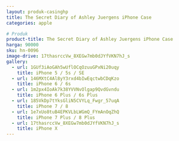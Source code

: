 ```yaml
---
layout: produk-casinghp
title: The Secret Diary of Ashley Juergens iPhone Case
categories: apple

# Produk
product-title: The Secret Diary of Ashley Juergens iPhone Case
harga: 90000
sku: hn-0096
image-drive: 17thasrccVw_8XEGw7mb0dJYfVKN7hJ_s
gallery:
  - url: 1GUf3iAoGAh5wUflOCqOzuuGPxNi20uqy
    title: iPhone 5 / 5s / SE
  - url: 146MXtC4Al8yY3rxd4bIwEqctwbCDqKzo
    title: iPhone 6 / 6s
  - url: 1m2px4IoAk7k38YVVNvOlgap9QvdGvndu
    title: iPhone 6 Plus / 6s Plus
  - url: 185VkDp7tYksGliN5CVYLq_Fwgr_57uqA
    title: iPhone 7 / 8
  - url: 1e7xUo8tuB4EPKVLbLWGmQ_FYmAnOqZhQ
    title: iPhone 7 Plus / 8 Plus
  - url: 17thasrccVw_8XEGw7mb0dJYfVKN7hJ_s
    title: iPhone X
---
```

